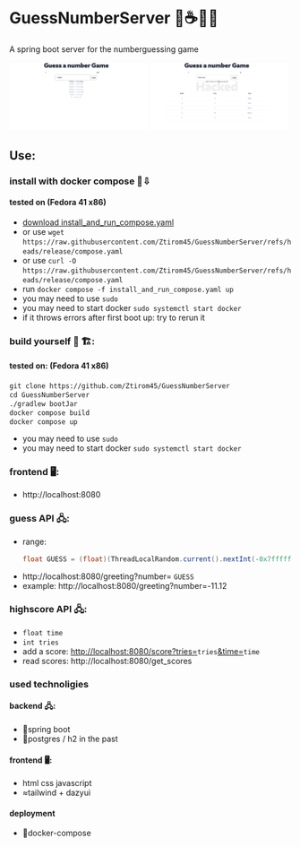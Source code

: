 # GuessNumberServer 🐋☕🍃🐘
A spring boot server for the numberguessing game

<p float="left">
  <img src="https://github.com/Ztirom45/GuessNumberServer/blob/main/rsc/2.png" width="49%" />
  <img src="https://github.com/Ztirom45/GuessNumberServer/blob/main/rsc/1.png" width="49%" />
</p>


## Use:
### install with docker compose 🐋⇩
#### tested on (Fedora 41 x86)
- [download install_and_run_compose.yaml](https://raw.githubusercontent.com/Ztirom45/GuessNumberServer/refs/heads/release/compose.yaml)
- or use `wget https://raw.githubusercontent.com/Ztirom45/GuessNumberServer/refs/heads/release/compose.yaml`
- or use `curl -O https://raw.githubusercontent.com/Ztirom45/GuessNumberServer/refs/heads/release/compose.yaml`
- run `docker compose -f install_and_run_compose.yaml up`
- you may need to use `sudo`
- you may need to start docker `sudo systemctl start docker`
- if it throws errors after first boot up: try to rerun it

### build yourself 🐋 🏗:
#### tested on: (Fedora 41 x86)
```
git clone https://github.com/Ztirom45/GuessNumberServer
cd GuessNumberServer
./gradlew bootJar
docker compose build
docker compose up
```
- you may need to use `sudo`
- you may need to start docker `sudo systemctl start docker`



### frontend 🖥️:
- http://localhost:8080

### guess API 🖧: 
- range: 
    ```java
    float GUESS = (float)(ThreadLocalRandom.current().nextInt(-0x7fffffff,0x7fffffff))/10000.f;
    ```
- http://localhost:8080/greeting?number= `GUESS`
- example: http://localhost:8080/greeting?number=-11.12
### highscore API 🖧:
- `float time`
- `int tries`
- add a score: [http://localhost:8080/score?tries=](_)`tries`[&time=](_)`time`
- read scores: http://localhost:8080/get_scores

### used technoligies
#### backend 🖧:
- 🍃spring boot
- 🐘postgres / h2 in the past
#### frontend 🖥️:
- html css javascript
- ≈tailwind + dazyui
#### deployment
- 🐋docker-compose
